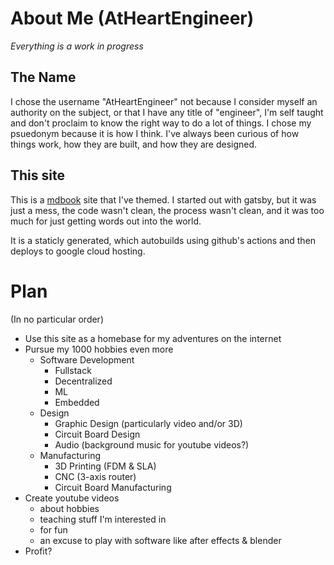 # About Me (AtHeartEngineer)

<i>Everything is a work in progress</i>

## The Name

I chose the username "AtHeartEngineer" not because I consider myself an authority on the subject, or that I have any title of "engineer", I'm self taught and don't proclaim to know the right way to do a lot of things. I chose my psuedonym because it is how I think. I've always been curious of how things work, how they are built, and how they are designed.

## This site

This is a [mdbook](https://rust-lang.github.io/mdBook/index.html/) site that I've themed. I started out with gatsby, but it was just a mess, the code wasn't clean, the process wasn't clean, and it was too much for just getting words out into the world.

It is a staticly generated, which autobuilds using github's actions and then deploys to google cloud hosting.

# Plan

(In no particular order)

- Use this site as a homebase for my adventures on the internet
- Pursue my 1000 hobbies even more
  - Software Development
    - Fullstack
    - Decentralized
    - ML
    - Embedded
  - Design
    - Graphic Design (particularly video and/or 3D)
    - Circuit Board Design
    - Audio (background music for youtube videos?)
  - Manufacturing
    - 3D Printing (FDM & SLA)
    - CNC (3-axis router)
    - Circuit Board Manufacturing
- Create youtube videos
  - about hobbies
  - teaching stuff I'm interested in
  - for fun
  - an excuse to play with software like after effects & blender
- Profit?

